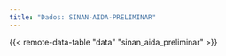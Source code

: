 ```yaml
---
title: "Dados: SINAN-AIDA-PRELIMINAR"
---
```


{{< remote-data-table "data" "sinan_aida_preliminar" >}}
